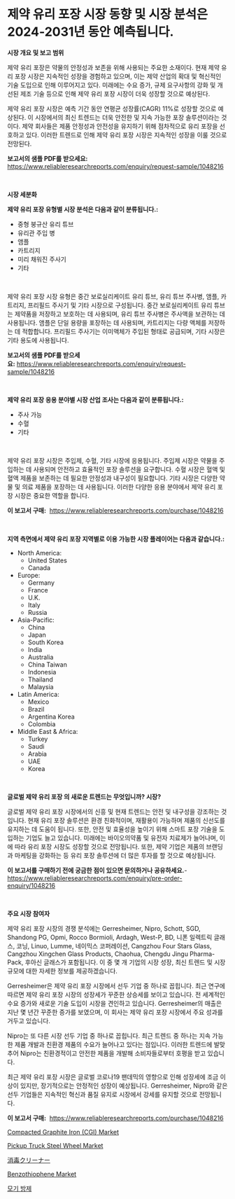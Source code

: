 <p><h1>제약 유리 포장 시장 동향 및 시장 분석은 2024-2031년 동안 예측됩니다.</h1></p><p><strong>시장 개요 및 보고 범위</strong></p>
<p><p>제약 유리 포장은 약물의 안정성과 보존을 위해 사용되는 주요한 소재이다. 현재 제약 유리 포장 시장은 지속적인 성장을 경험하고 있으며, 이는 제약 산업의 확대 및 혁신적인 기술 도입으로 인해 이루어지고 있다. 미래에는 수요 증가, 규제 요구사항의 강화 및 개선된 제조 기술 등으로 인해 제약 유리 포장 시장이 더욱 성장할 것으로 예상된다. </p><p>제약 유리 포장 시장은 예측 기간 동안 연평균 성장률(CAGR) 11%로 성장할 것으로 예상된다. 이 시장에서의 최신 트렌드는 더욱 안전한 및 지속 가능한 포장 솔루션이라는 것이다. 제약 회사들은 제품 안정성과 안전성을 유지하기 위해 점차적으로 유리 포장을 선호하고 있다. 이러한 트렌드로 인해 제약 유리 포장 시장은 지속적인 성장을 이룰 것으로 전망된다.</p></p>
<p><strong>보고서의 샘플 PDF를 받으세요:</strong> <a href="https://www.reliableresearchreports.com/enquiry/request-sample/1048216">https://www.reliableresearchreports.com/enquiry/request-sample/1048216</a></p>
<p>&nbsp;</p>
<p><strong>시장 세분화</strong></p>
<p><strong>제약 유리 포장 유형별 시장 분석은 다음과 같이 분류됩니다.:</strong></p>
<p><ul><li>중형 붕규산 유리 튜브</li><li>유리관 주입 병</li><li>앰플</li><li>카트리지</li><li>미리 채워진 주사기</li><li>기타</li></ul></p>
<p>&nbsp;</p>
<p><p>제약 유리 포장 시장 유형은 중간 보로실리케이트 유리 튜브, 유리 튜브 주사병, 앰플, 카트리지, 프리필드 주사기 및 기타 시장으로 구성됩니다. 중간 보로실리케이트 유리 튜브는 제약품을 저장하고 보호하는 데 사용되며, 유리 튜브 주사병은 주사액을 보관하는 데 사용됩니다. 앰플은 단일 용량을 포장하는 데 사용되며, 카트리지는 다량 액체를 저장하는 데 적합합니다. 프리필드 주사기는 이미액체가 주입된 형태로 공급되며, 기타 시장은 기타 용도에 사용됩니다.</p></p>
<p><strong>보고서의 샘플 PDF를 받으세요:</strong>&nbsp;<a href="https://www.reliableresearchreports.com/enquiry/request-sample/1048216">https://www.reliableresearchreports.com/enquiry/request-sample/1048216</a></p>
<p>&nbsp;</p>
<p><strong> 제약 유리 포장 응용 분야별 시장 산업 조사는 다음과 같이 분류됩니다.:</strong></p>
<p><ul><li>주사 가능</li><li>수혈</li><li>기타</li></ul></p>
<p>&nbsp;</p>
<p><p>제약 유리 포장 시장은 주입제, 수혈, 기타 시장에 응용됩니다. 주입제 시장은 약물을 주입하는 데 사용되며 안전하고 효율적인 포장 솔루션을 요구합니다. 수혈 시장은 혈액 및 혈액 제품을 보존하는 데 필요한 안정성과 내구성이 필요합니다. 기타 시장은 다양한 약물 및 의료 제품을 포장하는 데 사용됩니다. 이러한 다양한 응용 분야에서 제약 유리 포장 시장은 중요한 역할을 합니다.</p></p>
<p><strong>이 보고서 구매:</strong>&nbsp; <a href="https://www.reliableresearchreports.com/purchase/1048216">https://www.reliableresearchreports.com/purchase/1048216</a></p>
<p>&nbsp;</p>
<p><strong>지역 측면에서 제약 유리 포장 지역별로 이용 가능한 시장 플레이어는 다음과 같습니다.:</strong></p>
<p><ul>
    <li>
        North America:
        <ul>
            <li>United States</li>
            <li>Canada</li>
        </ul>
    </li>
    <li>
        Europe:
        <ul>
            <li>Germany</li>
            <li>France</li>
            <li>U.K.</li>
            <li>Italy</li>
            <li>Russia</li>
        </ul>
    </li>
    <li>
        Asia-Pacific:
        <ul>
            <li>China</li>
            <li>Japan</li>
            <li>South Korea</li>
            <li>India</li>
            <li>Australia</li>
            <li>China Taiwan</li>
            <li>Indonesia</li>
            <li>Thailand</li>
            <li>Malaysia</li>
        </ul>
    </li>
    <li>
        Latin America:
        <ul>
            <li>Mexico</li>
            <li>Brazil</li>
            <li>Argentina Korea</li>
            <li>Colombia</li>
        </ul>
    </li>
    <li>
        Middle East & Africa:
        <ul>
            <li>Turkey</li>
            <li>Saudi</li>
            <li>Arabia</li>
            <li>UAE</li>
            <li>Korea</li>
        </ul>
    </li>
    </ul></p>
<p>&nbsp;</p>
<p><strong>글로벌 제약 유리 포장 의 새로운 트렌드는 무엇입니까? 시장?</strong></p>
<p><p>글로벌 제약 유리 포장 시장에서의 신흥 및 현재 트렌드는 안전 및 내구성을 강조하는 것입니다. 현재 유리 포장 솔루션은 환경 친화적이며, 재활용이 가능하며 제품의 신선도를 유지하는 데 도움이 됩니다. 또한, 안전 및 효율성을 높이기 위해 스마트 포장 기술을 도입하는 기업도 늘고 있습니다. 미래에는 바이오의약품 및 유전자 치료제가 늘어나며, 이에 따라 유리 포장 시장도 성장할 것으로 전망됩니다. 또한, 제약 기업은 제품의 브랜딩과 마케팅을 강화하는 등 유리 포장 솔루션에 더 많은 투자를 할 것으로 예상됩니다.</p></p>
<p><strong>이 보고서를 구매하기 전에 궁금한 점이 있으면 문의하거나 공유하세요.</strong>- <a href="https://www.reliableresearchreports.com/enquiry/pre-order-enquiry/1048216">https://www.reliableresearchreports.com/enquiry/pre-order-enquiry/1048216</a></p>
<p>&nbsp;</p>
<p><strong>주요 시장 참여자</strong></p>
<p><p>제약 유리 포장 시장의 경쟁 분석에는 Gerresheimer, Nipro, Schott, SGD, Shandong PG, Opmi, Rocco Bormioli, Ardagh, West-P, BD, 니폰 일렉트릭 글래스, 코닝, Linuo, Lumme, 네이믹스 코퍼레이션, Cangzhou Four Stars Glass, Cangzhou Xingchen Glass Products, Chaohua, Chengdu Jingu Pharma-Pack, 후아신 글래스가 포함됩니다. 이 중 몇 개 기업의 시장 성장, 최신 트렌드 및 시장 규모에 대한 자세한 정보를 제공하겠습니다.</p><p>Gerresheimer은 제약 유리 포장 시장에서 선두 기업 중 하나로 꼽힙니다. 최근 연구에 따르면 제약 유리 포장 시장의 성장세가 꾸준한 상승세를 보이고 있습니다. 전 세계적인 수요 증가와 새로운 기술 도입이 시장을 견인하고 있습니다. Gerresheimer의 매출은 지난 몇 년간 꾸준한 증가를 보였으며, 이 회사는 제약 유리 포장 시장에서 주요 성과를 거두고 있습니다.</p><p>Nipro는 또 다른 시장 선두 기업 중 하나로 꼽힙니다. 최근 트렌드 중 하나는 지속 가능한 제품 개발과 친환경 제품의 수요가 늘어나고 있다는 점입니다. 이러한 트렌드에 발맞추어 Nipro는 친환경적이고 안전한 제품을 개발해 소비자들로부터 호평을 받고 있습니다.</p><p>최근 제약 유리 포장 시장은 글로벌 코로나19 팬데믹의 영향으로 인해 성장세에 조금 이상이 있지만, 장기적으로는 안정적인 성장이 예상됩니다. Gerresheimer, Nipro와 같은 선두 기업들은 지속적인 혁신과 품질 유지로 시장에서 강세를 유지할 것으로 전망됩니다.</p></p>
<p><strong>이 보고서 구매:</strong>&nbsp;&nbsp;<a href="https://www.reliableresearchreports.com/purchase/1048216">https://www.reliableresearchreports.com/purchase/1048216</a></p>
<p><p><a href="https://woozy-pyroraptor-a1f.notion.site/Compacted-Graphite-Iron-CGI-Market-Research-Report-Unlocks-Analysis-on-the-Market-Financial-Status-278ace75c8b24dd789f33f223b5e2b34">Compacted Graphite Iron (CGI) Market</a></p><p><a href="https://issuu.com/reportprime-2/docs/pickup-truck-steel-wheel-market-size-2030.pptx">Pickup Truck Steel Wheel Market</a></p><p><a href="https://github.com/ihabdkwlxs948/Market-Research-Report-List-1/blob/main/1577556190661.md">消毒クリーナー</a></p><p><a href="https://github.com/Paul14Anderson63/Market-Research-Report-List-3/blob/main/benzothiophene-market.md">Benzothiophene Market</a></p><p><a href="https://github.com/hxzi07639916/Market-Research-Report-List-1/blob/main/4498574190446.md">모기 방제</a></p></p>
